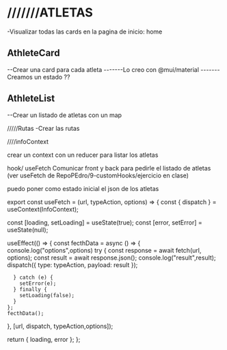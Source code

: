 # ///////ATLETAS

-Visualizar todas las cards en la pagina de inicio: home

## AthleteCard

--Crear una card para cada atleta
-------Lo creo con @mui/material
-------Creamos un estado ??

## AthleteList

--Crear un listado de atletas con un map

/////Rutas
-Crear las rutas

////infoContext

crear un context con un reducer para listar los atletas

hook/ useFetch
Comunicar front y back para pedirle el listado de atletas
(ver useFetch de RepoPEdro/9-customHooks/ejercicio en clase)

puedo poner como estado inicial el json de los atletas

export const useFetch = (url, typeAction, options) => {
const { dispatch } = useContext(InfoContext);

const [loading, setLoading] = useState(true);
const [error, setError] = useState(null);

useEffect(() => {
const fecthData = async () => {
console.log("options",options)
try {
const response = await fetch(url, options);
const result = await response.json();
console.log("result",result);
dispatch({ type: typeAction, payload: result });

      } catch (e) {
        setError(e);
      } finally {
        setLoading(false);
      }
    };
    fecthData();

}, [url, dispatch, typeAction,options]);

return { loading, error };
};
